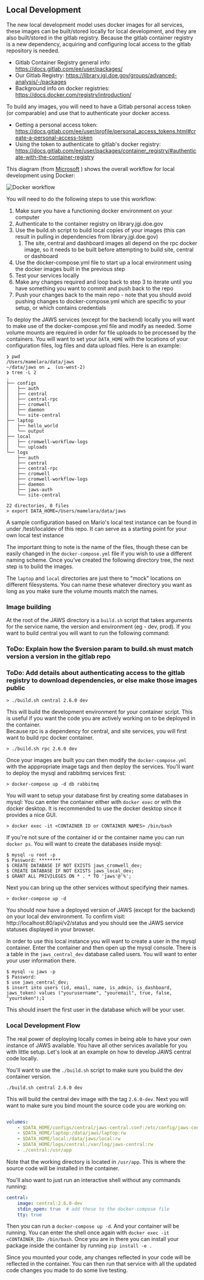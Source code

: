 ## Local Development

The new local development model uses docker images for all services, these images can be built/stored locally for local development, and they are also built/stored in the gitlab registry. Because the gitlab container registry is a new dependency, acquiring and configuring local access to the gitlab repository is needed.

* Gitlab Container Registry general info: https://docs.gitlab.com/ee/user/packages/
* Our Gitlab Registry: https://library.jgi.doe.gov/groups/advanced-analysis/-/packages
* Background info on docker registries: https://docs.docker.com/registry/introduction/

To build any images, you will need to have a Gitlab personal access token (or comparable) and use that to
authenticate your docker access.

* Getting a personal access token: https://docs.gitlab.com/ee/user/profile/personal_access_tokens.html#create-a-personal-access-token
* Using the token to authenticate to gitlab's docker registry: https://docs.gitlab.com/ee/user/packages/container_registry/#authenticate-with-the-container-registry

This diagram (from [Microsoft](https://docs.microsoft.com/en-us/dotnet/architecture/microservices/docker-application-development-process/docker-app-development-workflow) ) shows the overall workflow for local development using Docker:

![Docker workflow](https://docs.microsoft.com/en-us/dotnet/architecture/microservices/docker-application-development-process/media/docker-app-development-workflow/life-cycle-containerized-apps-docker-cli.png)

You will need to do the following steps to use this workflow:

1. Make sure you have a functioning docker environment on your computer
2. Authenticate to the container registry on library.jgi.doe.gov
3. Use the build.sh script to build local copies of your images (this can result in pulling in dependencies from library.jgi.doe.gov)
   1. The site, central and dashboard images all depend on the rpc docker image, so it needs to be built before attempting to build site, central or dashboard
4. Use the docker-compose.yml file to start up a local environment using the docker images built in the previous step
5. Test your services locally
6. Make any changes required and loop back to step 3 to iterate until you have something you want to commit and push back to the repo
7. Push your changes back to the main repo - note that you should avoid pushing changes to docker-compose.yml which are specific to your setup, or which contains credentials

To deploy the JAWS services (except for the backend) locally you will want to make use
of the docker-compose.yml file and modify as needed. Some volume mounts are required in order for file uploads to
be processed by the containers. You will want to set your `DATA_HOME` with the locations of your
configuration files, log files and data upload files. Here is an example: 


```console
❯ pwd
/Users/mamelara/data/jaws
~/data/jaws on ☁️  (us-west-2)
❯ tree -L 2
.
├── configs
│   ├── auth
│   ├── central
│   ├── central-rpc
│   ├── cromwell
│   ├── daemon
│   └── site-central
├── laptop
│   ├── hello_world
│   └── output
├── local
│   ├── cromwell-workflow-logs
│   └── uploads
└── logs
    ├── auth
    ├── central
    ├── central-rpc
    ├── cromwell
    ├── cromwell-workflow-logs
    ├── daemon
    ├── jaws-auth
    └── site-central

22 directories, 0 files
> export DATA_HOME=/Users/mamelara/data/jaws
```

A sample configuration based on Mario's local test instance can be found in under /test/localdev of this repo. It can serve as a starting point for your own local test instance

The important thing to note is the name of the files, though these can be easily changed
in the `docker-compose.yml` file if you wish to use a different naming scheme. Once you've
created the following directory tree, the next step is to build the images.

The `laptop` and `local` directories are just there to "mock" locations on different filesystems. You can name these whatever directory
you want as long as you make sure the volume mounts match the names.

### Image building
At the root of the JAWS directory is a `build.sh` script that takes arguments for 
 the service name, the version and environment (eg - dev, prod). If you want to build central you will
want to run the following command: 

### ToDo: Explain how the $version param to build.sh must match version a version in the gitlab repo
### ToDo: Add details about authenticating access to the gitlab registry to download dependencies, or else make those images public

```console
> ./build.sh central 2.6.0 dev
```

This will build the development environment for your container script. This is useful if you want the code you are actively working on to be deployed in the container.  
Because rpc is a dependency for central, and site services, you will first want to build rpc docker container. 

```console
> ./build.sh rpc 2.6.0 dev
```

Once your images are built you can then modify the `docker-compose.yml` with the apppropriate 
image tags and then deploy the services. You'll want to deploy the mysql and rabbitmq services
first: 

```console
> docker-compose up -d db rabbitmq
```
You will want to setup your database first by creating some databases in mysql: 
You can enter the container either with `docker exec` or with the docker desktop. It is recommended 
to use the docker desktop since it provides a nice GUI.
```console
> docker exec -it <CONTAINER ID or CONTAINER NAMES> /bin/bash
```

If you're not sure of the container id or the container name you can run `docker ps`.
You will want to create the databases inside mysql: 

```console
$ mysql -u root -p 
$ Password: ********
$ CREATE DATABASE IF NOT EXISTS jaws_cromwell_dev;
$ CREATE DATABASE IF NOT EXISTS jaws_local_dev;
$ GRANT ALL PRIVILEGES ON * . * TO 'jaws'@'%';
```

Next you can bring up the other services without specifying their names.

```console
> docker-compose up -d
```

You should now have a deployed version of JAWS (except for the backend) on your local dev environment. To confirm
visit: http://localhost:80/api/v2/status and you should see the JAWS service statuses displayed in your browser. 

In order to use this local instance you will want to create a user in the mysql container. Enter the container and then
open up the mysql console. There is a table in the `jaws_central_dev` database called users. You will want to enter your
user information there. 

````console
$ mysql -u jaws -p
$ Password:
$ use jaws_central_dev;
$ insert into users (id, email, name, is_admin, is_dashboard, jaws_token) values ("yourusername", "youremail", true, false, "yourtoken");1
````

This should insert the first user in the database which will be your user. 

### Local Development Flow
The real power of deploying locally comes in being able to have your own instance of JAWS available. You have
all other services available for you with little setup. Let's look at an example on how to develop JAWS central code 
locally.

You'll want to use the `./build.sh` script to make sure you build the dev container version.

```console
./build.sh central 2.6.0 dev
```

This will build the central dev image with the tag `2.6.0-dev`. Next you will want to make sure you bind mount the source code you are working on: 

```yaml

volumes:
	- $DATA_HOME/configs/central/jaws-central.conf:/etc/config/jaws-central.conf
	- $DATA_HOME/laptop:/data/jaws/laptop:rw
	- $DATA_HOME/local:/data/jaws/local:rw
	- $DATA_HOME/logs/central:/var/log/jaws-central:rw
	- ./central:/usr/app
```

Note that the working directory is located in `/usr/app`. This is where the source code will be installed in the container.

You'll also want to just run an interactive shell without any commands running:

```yaml
central:
	image: central:2.6.0-dev
	stdin_open: true  # add these to the docker-compose file
	tty: true
```

Then you can run a `docker-compose up -d`. And your container will be running. You can enter the shell once again
with `docker exec -it <CONTAINER_ID> /bin/bash`. Once you are in there you can install your package inside
the container by running `pip install -e .`

Since you mounted your code, any changes reflected in your code will be reflected in the container. You can then
run that service with all the updated code changes you made to do some live testing. 
